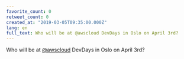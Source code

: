 ```yaml
---
favorite_count: 0
retweet_count: 0
created_at: "2019-03-05T09:35:00.000Z"
lang: en
full_text: Who will be at @awscloud DevDays in Oslo on April 3rd?
---
```


Who will be at [@awscloud](https://twitter.com/awscloud) DevDays in Oslo on
April 3rd?
